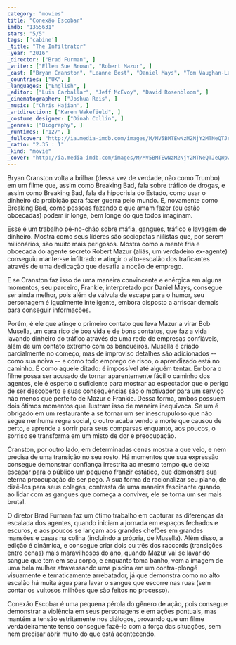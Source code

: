 ```yaml
---
category: "movies"
title: "Conexão Escobar"
imdb: "1355631"
stars: "5/5"
tags: ['cabine']
_title: "The Infiltrator"
_year: "2016"
_director: ["Brad Furman", ]
_writer: ["Ellen Sue Brown", "Robert Mazur", ]
_cast: ["Bryan Cranston", "Leanne Best", "Daniel Mays", "Tom Vaughan-Lawlor", "Niall Hayes", "Lara Decaro", "Juliet Aubrey", "Olympia Dukakis", "Amy Ryan", ]
_countries: ["UK", ]
_languages: ["English", ]
_editor: ["Luis Carballar", "Jeff McEvoy", "David Rosenbloom", ]
_cinematographer: ["Joshua Reis", ]
_music: ["Chris Hajian", ]
_artdirection: ["Karen Wakefield", ]
_costume designer: ["Dinah Collin", ]
_genres: ["Biography", ]
_runtimes: ["127", ]
_fullcover: "http://ia.media-imdb.com/images/M/MV5BMTEwNzM2NjY2MTNeQTJeQWpwZ15BbWU4MDQ3MDI3Njgx.jpg"
_ratio: "2.35 : 1"
_kind: "movie"
_cover: "http://ia.media-imdb.com/images/M/MV5BMTEwNzM2NjY2MTNeQTJeQWpwZ15BbWU4MDQ3MDI3Njgx._V1._SX96_SY140_.jpg"
---
```

Bryan Cranston volta a brilhar (dessa vez de verdade, não como Trumbo) em um filme que, assim como Breaking Bad, fala sobre tráfico de drogas, e assim como Breaking Bad, fala da hipocrisia do Estado, como usar o dinheiro da proibição para fazer guerra pelo mundo. E, novamente como Breaking Bad, como pessoas fazendo o que amam fazer (ou estão obcecadas) podem ir longe, bem longe do que todos imaginam.

Esse é um trabalho pé-no-chão sobre máfia, gangues, tráfico e lavagem de dinheiro. Mostra como seus líderes são sociopatas niilistas que, por serem milionários, são muito mais perigosos. Mostra como a mente fria e obcecada do agente secreto Robert Mazur (aliás, um verdadeiro ex-agente) conseguiu manter-se infiltrado e atingir o alto-escalão dos traficantes através de uma dedicação que desafia a noção de emprego.

E se Cranston faz isso de uma maneira convincente e enérgica em alguns momentos, seu parceiro, Frankie, interpretado por Daniel Mays, consegue ser ainda melhor, pois além de válvula de escape para o humor, seu personagem é igualmente inteligente, embora disposto a arriscar demais para conseguir informações.

Porém, é ele que atinge o primeiro contato que leva Mazur a virar Bob Musella, um cara rico de boa vida e de bons contatos, que faz a vida lavando dinheiro do tráfico através de uma rede de empresas confiáveis, além de um contato extremo com os banqueiros. Musella é criado parcialmente no começo, mas de improviso detalhes são adicionados -- como sua noiva -- e como todo emprego de risco, o aprendizado está no caminho. É como aquele ditado: é impossível até alguém tentar. Embora o filme possa ser acusado de tornar aparentemente fácil o caminho dos agentes, ele é esperto o suficiente para mostrar ao espectador que o perigo de ser descoberto e suas consequências são o motivador para um serviço não menos que perfeito de Mazur e Frankie. Dessa forma, ambos possuem dois ótimos momentos que ilustram isso de maneira inequívoca. Se um é obrigado em um restaurante a se tornar um ser inescrupuloso que não segue nenhuma regra social, o outro acaba vendo a morte que causou de perto, e aprende a sorrir para seus comparsas enquanto, aos poucos, o sorriso se transforma em um misto de dor e preocupação.

Cranston, por outro lado, em determinadas cenas mostra a que veio, e nem precisa de uma transição no seu rosto. Há momentos que sua expressão consegue demonstrar confiança irrestrita ao mesmo tempo que deixa escapar para o público um pequeno franzir estático, que demonstra sua eterna preocupação de ser pego. A sua forma de racionalizar seu plano, de dizê-los para seus colegas, contrasta de uma maneira fascinante quando, ao lidar com as gangues que começa a conviver, ele se torna um ser mais brutal.

O diretor Brad Furman faz um ótimo trabalho em capturar as diferenças da escalada dos agentes, quando iniciam a jornada em espaços fechados e escuros, e aos poucos se lançam aos grandes chefões em grandes mansões e casas na colina (incluindo a própria, de Musella). Além disso, a edição é dinâmica, e consegue criar dois ou três dos raccords (transições entre cenas) mais maravilhosos do ano, quando Mazur vai se lavar do sangue que tem em seu corpo, e enquanto toma banho, vem a imagem de uma bela mulher atravessando uma piscina em um contra-plongé visuamente e tematicamente arrebatador, já que demonstra como no alto escalão há muita água para lavar o sangue que escorre nas ruas (sem contar os vultosos milhões que são feitos no processo).

Conexão Escobar é uma pequena pérola do gênero de ação, pois consegue demonstrar a violência em seus personagens e em ações pontuais, mas mantém a tensão estritamente nos diálogos, provando que um filme verdadeiramente tenso consegue fazê-lo com a força das situações, sem nem precisar abrir muito do que está acontecendo.
